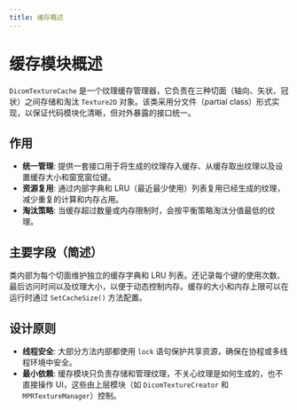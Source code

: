 ```yaml
---
title: 缓存概述
---
```


# 缓存模块概述

`DicomTextureCache` 是一个纹理缓存管理器，它负责在三种切面（轴向、矢状、冠状）之间存储和淘汰 `Texture2D` 对象。该类采用分文件（partial class）形式实现，以保证代码模块化清晰，但对外暴露的接口统一。

## 作用

- **统一管理**: 提供一套接口用于将生成的纹理存入缓存、从缓存取出纹理以及设置缓存大小和窗宽窗位键。
- **资源复用**: 通过内部字典和 LRU（最近最少使用）列表复用已经生成的纹理，减少重复的计算和内存占用。
- **淘汰策略**: 当缓存超过数量或内存限制时，会按平衡策略淘汰分值最低的纹理。

## 主要字段（简述）

类内部为每个切面维护独立的缓存字典和 LRU 列表。还记录每个键的使用次数、最后访问时间以及纹理大小，以便于动态控制内存。缓存的大小和内存上限可以在运行时通过 `SetCacheSize()` 方法配置。

## 设计原则

- **线程安全**: 大部分方法内部都使用 `lock` 语句保护共享资源，确保在协程或多线程环境中安全。
- **最小依赖**: 缓存模块只负责存储和管理纹理，不关心纹理是如何生成的，也不直接操作 UI，这些由上层模块（如 `DicomTextureCreator` 和 `MPRTextureManager`）控制。